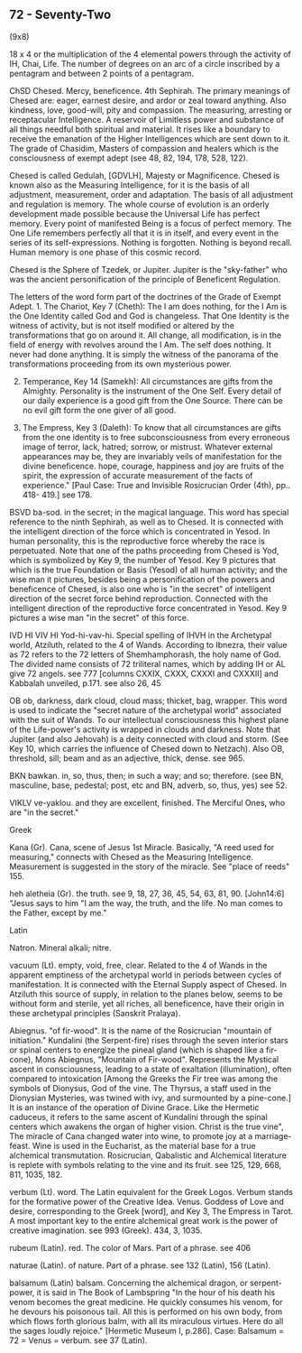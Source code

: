 ## 72 - Seventy-Two
(9x8)

18 x 4 or the multiplication of the 4 elemental powers through
the activity of IH, Chai, Life. The number of degrees on an arc
of a circle inscribed by a pentagram and between 2 points of a
pentagram.

ChSD Chesed. Mercy, beneficence. 4th Sephirah. The primary
meanings of Chesed are: eager, earnest desire, and ardor or zeal
toward anything. Also kindness, love, good-will, pity and
compassion. The measuring, arresting or receptacular
Intelligence. A reservoir of Limitless power and substance of
all things needful both spiritual and material. It rises like a
boundary to receive the emanation of the Higher Intelligences
which are sent down to it. The grade of Chasidim, Masters of
compassion and healers which is the consciousness of exempt adept
(see 48, 82, 194, 178, 528, 122).

Chesed is called Gedulah, [GDVLH], Majesty or Magnificence.
Chesed is known also as the Measuring Intelligence, for it is the
basis of all adjustment, measurement, order and adaptation.
The basis of all adjustment and regulation is memory. The whole
course of evolution is an orderly development made possible
because the Universal Life has perfect memory. Every point of
manifested Being is a focus of perfect memory. The One Life
remembers perfectly all that it is in itself, and every event in
the series of its self-expressions. Nothing is forgotten.
Nothing is beyond recall. Human memory is one phase of this
cosmic record.

Chesed is the Sphere of Tzedek, or Jupiter. Jupiter is the
"sky-father" who was the ancient personification of the principle
of Beneficent Regulation.

The letters of the word form part of the doctrines of the Grade
of Exempt Adept. 1. The Chariot, Key 7 (Cheth): The I am does
nothing, for the I Am is the One Identity called God and God is
changeless. That One Identity is the witness of activity, but is
not itself modified or altered by the transformations that go on
around it. All change, all modification, is in the field of
energy with revolves around the I Am. The self does nothing. It
never had done anything. It is simply the witness of the panorama
of the transformations proceeding from its own mysterious power.

2. Temperance, Key 14 (Samekh): All circumstances are gifts from
the Almighty. Personality is the instrument of the One Self.
Every detail of our daily experience is a good gift from the One
Source. There can be no evil gift form the one giver of all good.

3. The Empress, Key 3 (Daleth): To know that all circumstances
are gifts from the one identity is to free subconsciousness from
every erroneous image of terror, lack, hatred; sorrow, or
mistrust. Whatever external appearances may be, they are
invariably veils of manifestation for the divine beneficence.
hope, courage, happiness and joy are fruits of the spirit, the
expression of accurate measurement of the facts of experience."
[Paul Case: True and Invisible Rosicrucian Order (4th), pp.. 418-
419.] see 178.

BSVD ba-sod. in the secret; in the magical language. This word
has special reference to the ninth Sephirah, as well as to
Chesed. It is connected with the intelligent direction of the
force which is concentrated in Yesod. In human personality, this
is the reproductive force whereby the race is perpetuated. Note
that one of the paths proceeding from Chesed is Yod, which is
symbolized by Key 9, the number of Yesod. Key 9 pictures that
which is the true Foundation or Basis (Yesod) of all human
activity; and the wise man it pictures, besides being a
personification of the powers and beneficence of Chesed, is also
one who is "in the secret" of intelligent direction of the secret
force behind reproduction. Connected with the intelligent
direction of the reproductive force concentrated in Yesod. Key 9
pictures a wise man "in the secret" of this force.

IVD HI VIV HI Yod-hi-vav-hi. Special spelling of IHVH in the
Archetypal world, Atziluth, related to the 4 of Wands. According
to Ibnezra, their value as 72 refers to the 72 letters of
Shemhamphorash, the holy name of God. The divided name consists
of 72 triliteral names, which by adding IH or AL give 72 angels.
see 777 [columns CXXIX, CXXX, CXXXI and CXXXII] and Kabbalah
unveiled, p.171. see also 26, 45

OB ob, darkness, dark cloud, cloud mass; thicket, bag, wrapper.
This word is used to indicate the "secret nature of the
archetypal world" associated with the suit of Wands. To our
intellectual consciousness this highest plane of the Life-power's
activity is wrapped in clouds and darkness. Note that Jupiter
(and also Jehovah) is a deity connected with cloud and storm.
(See Key 10, which carries the influence of Chesed down to
Netzach). Also OB, threshold, sill; beam and as an adjective,
thick, dense. see 965.

BKN bawkan. in, so, thus, then; in such a way; and so;
therefore. (see BN, masculine, base, pedestal; post, etc and BN,
adverb, so, thus, yes) see 52.

VIKLV ve-yaklou. and they are excellent, finished. The Merciful
Ones, who are "in the secret."

Greek

Kana (Gr). Cana, scene of Jesus 1st Miracle. Basically, "A reed
used for measuring," connects with Chesed as the Measuring
Intelligence. Measurement is suggested in the story of the
miracle. See "place of reeds" 155.

heh aletheia (Gr). the truth. see 9, 18, 27, 36, 45, 54, 63, 81,
90. [John14:6] "Jesus says to him "I am the way, the truth, and
the life. No man comes to the Father, except by me."

Latin

Natron. Mineral alkali; nitre.

vacuum (Lt). empty, void, free, clear. Related to the 4 of Wands
in the apparent emptiness of the archetypal world in periods
between cycles of manifestation. It is connected with the Eternal
Supply aspect of Chesed. In Atziluth this source of supply, in
relation to the planes below, seems to be without form and
sterile, yet all riches, all beneficence, have their origin in
these archetypal principles (Sanskrit Pralaya).

Abiegnus. "of fir-wood". It is the name of the Rosicrucian
"mountain of initiation." Kundalini (the Serpent-fire) rises
through the seven interior stars or spinal centers to energize
the pineal gland (which is shaped like a fir-cone), Mons
Abiegnus, "Mountain of Fir-wood". Represents the Mystical ascent
in consciousness, leading to a state of exaltation
(illumination), often compared to intoxication [Among the Greeks
the Fir tree was among the symbols of Dionysus, God of the vine.
The Thyrsus, a staff used in the Dionysian Mysteries, was twined
with ivy, and surmounted by a pine-cone.] It is an instance of
the operation of Divine Grace. Like the Hermetic caduceus, it
refers to the same ascent of Kundalini through the spinal centers
which awakens the organ of higher vision. Christ is the true
vine", The miracle of Cana changed water into wine, to promote
joy at a marriage-feast. Wine is used in the Eucharist, as the
material base for a true alchemical transmutation. Rosicrucian,
Qabalistic and Alchemical literature is replete with symbols
relating to the vine and its fruit. see 125, 129, 668, 811, 1035,
182.

verbum (Lt). word. The Latin equivalent for the Greek Logos.
Verbum stands for the formative power of the Creative Idea.
Venus. Goddess of Love and desire, corresponding to the Greek
[word], and Key 3, The Empress in Tarot. A most important key to
the entire alchemical great work is the power of creative
imagination. see 993 (Greek). 434, 3, 1035.

rubeum (Latin). red. The color of Mars. Part of a phrase. see 406

naturae (Latin). of nature. Part of a phrase. see 132 (Latin),
156 (Latin).

balsamum (Latin) balsam. Concerning the alchemical dragon, or
serpent-power, it is said in The Book of Lambspring "In the hour
of his death his venom becomes the great medicine. He quickly
consumes his venom, for he devours his poisonous tail. All this
is performed on his own body, from which flows forth glorious
balm, with all its miraculous virtues. Here do all the sages
loudly rejoice." [Hermetic Museum I, p.286]. Case: Balsamum = 72
= Venus = verbum. see 37 (Latin).